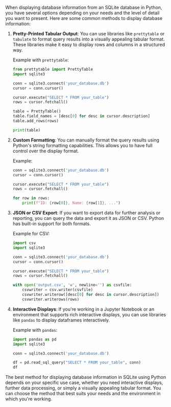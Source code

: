 When displaying database information from an SQLite database in Python, you have several options depending on your needs and the level of detail you want to present. Here are some common methods to display database information:

1. **Pretty-Printed Tabular Output**: You can use libraries like `prettytable` or `tabulate` to format query results into a visually appealing tabular format. These libraries make it easy to display rows and columns in a structured way.

   Example with `prettytable`:

   ```python
   from prettytable import PrettyTable
   import sqlite3

   conn = sqlite3.connect('your_database.db')
   cursor = conn.cursor()

   cursor.execute("SELECT * FROM your_table")
   rows = cursor.fetchall()

   table = PrettyTable()
   table.field_names = [desc[0] for desc in cursor.description]
   table.add_rows(rows)

   print(table)
   ```

2. **Custom Formatting**: You can manually format the query results using Python's string formatting capabilities. This allows you to have full control over the display format.

   Example:

   ```python
   conn = sqlite3.connect('your_database.db')
   cursor = conn.cursor()

   cursor.execute("SELECT * FROM your_table")
   rows = cursor.fetchall()

   for row in rows:
       print(f"ID: {row[0]}, Name: {row[1]}, ...")
   ```

3. **JSON or CSV Export**: If you want to export data for further analysis or reporting, you can query the data and export it as JSON or CSV. Python has built-in support for both formats.

   Example for CSV:

   ```python
   import csv
   import sqlite3

   conn = sqlite3.connect('your_database.db')
   cursor = conn.cursor()

   cursor.execute("SELECT * FROM your_table")
   rows = cursor.fetchall()

   with open('output.csv', 'w', newline='') as csvfile:
       csvwriter = csv.writer(csvfile)
       csvwriter.writerow([desc[0] for desc in cursor.description])
       csvwriter.writerows(rows)
   ```

4. **Interactive Displays**: If you're working in a Jupyter Notebook or an environment that supports rich interactive displays, you can use libraries like `pandas` to display dataframes interactively.

   Example with `pandas`:

   ```python
   import pandas as pd
   import sqlite3

   conn = sqlite3.connect('your_database.db')

   df = pd.read_sql_query("SELECT * FROM your_table", conn)
   df
   ```

The best method for displaying database information in SQLite using Python depends on your specific use case, whether you need interactive displays, further data processing, or simply a visually appealing tabular format. You can choose the method that best suits your needs and the environment in which you're working.